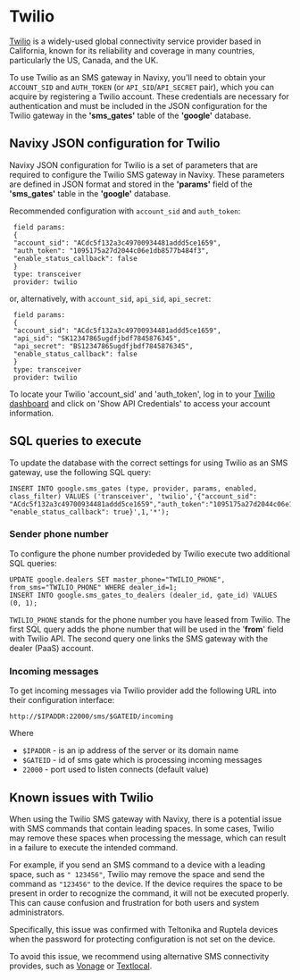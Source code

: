 # Twilio

[Twilio](https://twilio.co) is a widely-used global connectivity service provider based in California, known for its reliability and coverage in many countries, particularly the US, Canada, and the UK.

To use Twilio as an SMS gateway in Navixy, you'll need to obtain your `ACCOUNT_SID` and `AUTH_TOKEN` (or `API_SID`/`API_SECRET` pair), which you can acquire by registering a Twilio account. These credentials are necessary for authentication and must be included in the JSON configuration for the Twilio gateway in the **'sms\_gates'** table of the **'google'** database.

## Navixy JSON configuration for Twilio

Navixy JSON configuration for Twilio is a set of parameters that are required to configure the Twilio SMS gateway in Navixy. These parameters are defined in JSON format and stored in the **'params'** field of the **'sms\_gates'** table in the **'google'** database.

Recommended configuration with `account_sid` and `auth_token`:

```
 field params:
 {
 "account_sid": "ACdc5f132a3c49700934481addd5ce1659",
 "auth_token": "1095175a27d2044c06e1db8577b484f3",
 "enable_status_callback": false
 }
 type: transceiver
 provider: twilio
```

or, alternatively, with `account_sid`, `api_sid`, `api_secret`:

```
 field params:
 {
 "account_sid": "ACdc5f132a3c49700934481addd5ce1659",
 "api_sid": "SK12347865ugdfjbdf7845876345",
 "api_secret": "BS12347865ugdfjbdf7845876345",
 "enable_status_callback": false
 }
 type: transceiver
 provider: twilio
```

To locate your Twilio 'account\_sid' and 'auth\_token', log in to your [Twilio dashboard](https://www.twilio.com/user/account) and click on 'Show API Credentials' to access your account information.

## SQL queries to execute

To update the database with the correct settings for using Twilio as an SMS gateway, use the following SQL query:

```
INSERT INTO google.sms_gates (type, provider, params, enabled, class_filter) VALUES ('transceiver', 'twilio','{"account_sid": "ACdc5f132a3c49700934481addd5ce1659","auth_token":"1095175a27d2044c06e1db8577b484f3", "enable_status_callback": true}',1,'*');
```

### **Sender phone number**

To configure the phone number provideded by Twilio execute two additional SQL queries:

```
UPDATE google.dealers SET master_phone="TWILIO_PHONE", from_sms="TWILIO_PHONE" WHERE dealer_id=1;
INSERT INTO google.sms_gates_to_dealers (dealer_id, gate_id) VALUES (0, 1);
```

`TWILIO_PHONE` stands for the phone number you have leased from Twilio. The first SQL query adds the phone number that will be used in the '**from**' field with Twilio API. The second query one links the SMS gateway with the dealer (PaaS) account.

### **Incoming messages**

To get incoming messages via Twilio provider add the following URL into their configuration interface:

`http://$IPADDR:22000/sms/$GATEID/incoming`

Where

- `$IPADDR` - is an ip address of the server or its domain name
- `$GATEID` - id of sms gate which is processing incoming messages
- `22000` - port used to listen connects (default value)

## Known issues with Twilio

When using the Twilio SMS gateway with Navixy, there is a potential issue with SMS commands that contain leading spaces. In some cases, Twilio may remove these spaces when processing the message, which can result in a failure to execute the intended command.

For example, if you send an SMS command to a device with a leading space, such as `" 123456"`, Twilio may remove the space and send the command as `"123456"` to the device. If the device requires the space to be present in order to recognize the command, it will not be executed properly. This can cause confusion and frustration for both users and system administrators.

Specifically, this issue was confirmed with Teltonika and Ruptela devices when the password for protecting configuration is not set on the device.

To avoid this issue, we recommend using alternative SMS connectivity provides, such as [Vonage](vonage.md) or [Textlocal](textlocal.md).